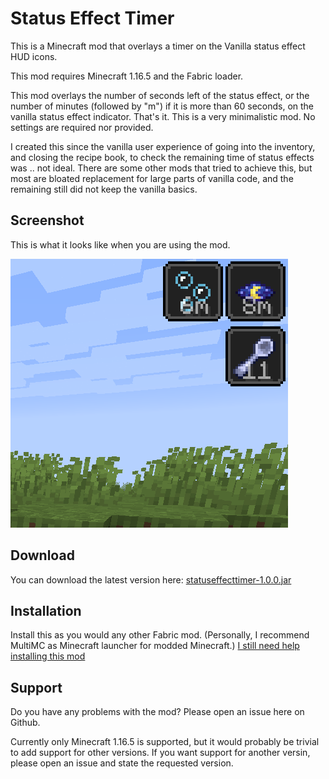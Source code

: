# Status Effect Timer

This is a Minecraft mod that overlays a timer on the Vanilla status effect HUD icons.

This mod requires Minecraft 1.16.5 and the Fabric loader.

This mod overlays the number of seconds left of the status effect, or the number of minutes (followed by "m") if it is more than 60 seconds, on the vanilla status effect indicator. That's it. This is a very minimalistic mod. No settings are required nor provided.

I created this since the vanilla user experience of going into the inventory, and closing the recipe book, to check the remaining time of status effects was .. not ideal.
There are some other mods that tried to achieve this, but most are bloated replacement for large parts of vanilla code, and the remaining still did not keep the vanilla basics.

## Screenshot

This is what it looks like when you are using the mod.

![Screenshot](screenshot.png?raw=true)

## Download

You can download the latest version here: [statuseffecttimer-1.0.0.jar](https://github.com/magicus/statuseffecttimer/releases/download/v1.0.0/statuseffecttimer-1.0.0.jar)

## Installation

Install this as you would any other Fabric mod. (Personally, I recommend MultiMC as Minecraft launcher for modded Minecraft.)
[I still need help installing this mod](https://lmgtfy.app/?q=how+to+install+minecraft+fabric+mods)

## Support

Do you have any problems with the mod? Please open an issue here on Github.

Currently only Minecraft 1.16.5 is supported, but it would probably be trivial to add support for other versions. 
If you want support for another versin, please open an issue and state the requested version.
